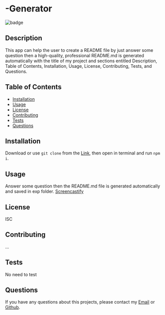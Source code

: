 # -Generator
  ![badge](https://img.shields.io/badge/license-ISC-brightgreen)<br />
  
  ## Description 
  This app can help the user to create a README file by just answer some question then a high-quality, professional README.md is generated automatically with the title of my project and sections entitled Description, Table of Contents, Installation, Usage, License, Contributing, Tests, and Questions.
  ## Table of Contents
  * [Installation](#installation)
  * [Usage](#usage)
  * [License](#license)
  * [Contributing](#contributing)
  * [Tests](#tests)
  * [Questions](#questions)
  
  ## Installation 
  Download or use `git clone` from the <a href="https://github.com/Timmmmma/README-Generator.git">Link</a>, then open in terminal and run `npm i`.
  ## Usage 
  Answer some question then the README.md file is generated automatically and saved in exp folder.
  <a href="https://drive.google.com/file/d/1bvTWuuYHqj4ITbd_znzqvw-cf74FUB46/view?usp=sharing">Screencastify</a>
  ## License 
  ISC
  ## Contributing 
  ...
  ## Tests
  No need to test
  ## Questions
  If you have any questions about this projects, please contact my <a href="https://zhentian222@gmail.com">Email</a> or <a href="https://github.com/zhentian">Github</a>.

